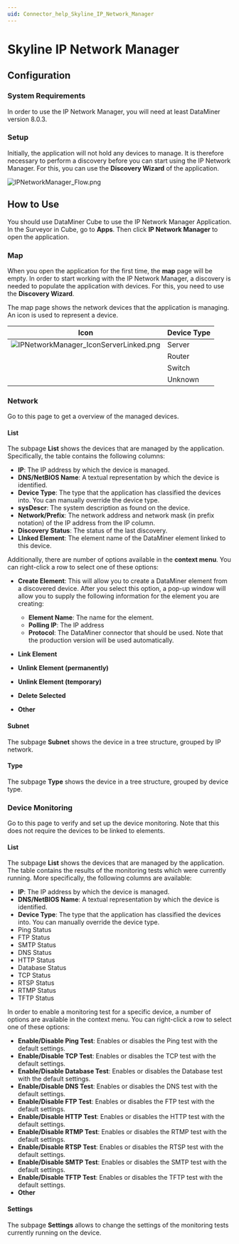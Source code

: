 ```yaml
---
uid: Connector_help_Skyline_IP_Network_Manager
---
```


# Skyline IP Network Manager

## Configuration

### System Requirements

In order to use the IP Network Manager, you will need at least DataMiner version 8.0.3.

### Setup

Initially, the application will not hold any devices to manage. It is therefore necessary to perform a discovery before you can start using the IP Network Manager. For this, you can use the **Discovery Wizard** of the application.

![IPNetworkManager_Flow.png](~/connector/images/Skyline_IP_Network_Manager_IPNetworkManager_Flow.png)

## How to Use

You should use DataMiner Cube to use the IP Network Manager Application. In the Surveyor in Cube, go to **Apps**. Then click **IP Network Manager** to open the application.

### Map

When you open the application for the first time, the **map** page will be empty. In order to start working with the IP Network Manager, a discovery is needed to populate the application with devices. For this, you need to use the **Discovery Wizard**.

The map page shows the network devices that the application is managing. An icon is used to represent a device.

| Icon | Device Type |
|--|--|
| ![IPNetworkManager_IconServerLinked.png](~/connector/images/Skyline_IP_Network_Manager_IPNetworkManager_IconServerLinked.png) | Server |
|  | Router |
|  | Switch |
|  | Unknown |

### Network

Go to this page to get a overview of the managed devices.

#### List

The subpage **List** shows the devices that are managed by the application. Specifically, the table contains the following columns:

- **IP**: The IP address by which the device is managed.
- **DNS/NetBIOS Name**: A textual representation by which the device is identified.
- **Device Type**: The type that the application has classified the devices into. You can manually override the device type.
- **sysDescr**: The system description as found on the device.
- **Network/Prefix**: The network address and network mask (in prefix notation) of the IP address from the IP column.
- **Discovery Status**: The status of the last discovery.
- **LInked Element**: The element name of the DataMiner element linked to this device.

Additionally, there are number of options available in the **context menu**. You can right-click a row to select one of these options:

- **Create Element**: This will allow you to create a DataMiner element from a discovered device. After you select this option, a pop-up window will allow you to supply the following information for the element you are creating:

  - **Element Name**: The name for the element.
  - **Polling IP**: The IP address
  - **Protocol**: The DataMiner connector that should be used. Note that the production version will be used automatically.

- **Link Element**
- **Unlink Element (permanently)**
- **Unlink Element (temporary)**
- **Delete Selected**
- **Other**

#### Subnet

The subpage **Subnet** shows the device in a tree structure, grouped by IP network.

#### Type

The subpage **Type** shows the device in a tree structure, grouped by device type.

### Device Monitoring

Go to this page to verify and set up the device monitoring. Note that this does not require the devices to be linked to elements.

#### List

The subpage **List** shows the devices that are managed by the application. The table contains the results of the monitoring tests which were currently running. More specifically, the following columns are available:

- **IP**: The IP address by which the device is managed.
- **DNS/NetBIOS Name**: A textual representation by which the device is identified.
- **Device Type**: The type that the application has classified the devices into. You can manually override the device type.
- Ping Status
- FTP Status
- SMTP Status
- DNS Status
- HTTP Status
- Database Status
- TCP Status
- RTSP Status
- RTMP Status
- TFTP Status

In order to enable a monitoring test for a specific device, a number of options are available in the context menu. You can right-click a row to select one of these options:

- **Enable/Disable Ping Test**: Enables or disables the Ping test with the default settings.
- **Enable/Disable TCP Test**: Enables or disables the TCP test with the default settings.
- **Enable/Disable Database Test**: Enables or disables the Database test with the default settings.
- **Enable/Disable DNS Test**: Enables or disables the DNS test with the default settings.
- **Enable/Disable FTP Test**: Enables or disables the FTP test with the default settings.
- **Enable/Disable HTTP Test**: Enables or disables the HTTP test with the default settings.
- **Enable/Disable RTMP Test**: Enables or disables the RTMP test with the default settings.
- **Enable/Disable RTSP Test**:  Enables or disables the RTSP test with the default settings.
- **Enable/Disable SMTP Test**: Enables or disables the SMTP test with the default settings.
- **Enable/Disable TFTP Test**: Enables or disables the TFTP test with the default settings.
- **Other**

#### Settings

The subpage **Settings** allows to change the settings of the monitoring tests currently running on the device.
